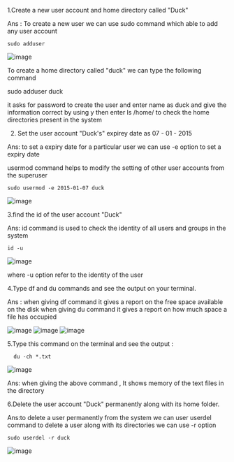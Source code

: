 1.Create a new user account and home directory called "Duck"

Ans : To create a new user we can use sudo command which able to add any user account

    sudo adduser
    
   ![image](https://github.com/Sharath15eUR/NAREESHUD/assets/93960137/56692554-ae14-466b-82ac-0652e924746f)


To create a home directory called "duck" we can type the following command

sudo adduser duck

it asks for password to create the user and enter name as duck and give the information correct by using y then enter ls /home/ to check the home directories present in the system

2. Set the user account "Duck's" expirey date as 07 - 01 - 2015

Ans: to set a expiry date for a particular user we can use -e option to set a expiry date

usermod command helps to modify the setting of other user accounts from the superuser

    sudo usermod -e 2015-01-07 duck
 ![image](https://github.com/Sharath15eUR/NAREESHUD/assets/93960137/b1771bc7-8dc5-4090-a439-0ebb4158a0d0)


3.find the id of the user account "Duck"

Ans: id command is used to check the identity of all users and groups in the system

    id -u
![image](https://github.com/Sharath15eUR/NAREESHUD/assets/93960137/09e02681-965d-4b93-ac25-cc54d17dfd42)


where -u option refer to the identity of the user

4.Type df and du commands and see the output on your terminal.

Ans : when giving df command it gives a report on the free space available on the disk
when giving du command it gives a report on how much space a file has occupied


![image](https://github.com/Sharath15eUR/NAREESHUD/assets/93960137/ab2f2089-164c-4d1e-86c7-2bff3c3c7375)
![image](https://github.com/Sharath15eUR/NAREESHUD/assets/93960137/4c83b801-5f40-4403-a18c-a0868990f7df)
![image](https://github.com/Sharath15eUR/NAREESHUD/assets/93960137/80413264-b6e8-46c2-ab85-c54a9650740d)


5.Type this command on the terminal and see the output :
   
      du -ch *.txt
   ![image](https://github.com/Sharath15eUR/NAREESHUD/assets/93960137/13eae3d8-56da-43c5-94b1-aaf4c66d5b95)

Ans: when giving the above command , It shows memory of the text files in the directory

6.Delete the user account "Duck" permanently along with its home folder.

Ans:to delete a user permanently from the system we can user userdel command 
to delete a user along with its directories we can use -r option 

    sudo userdel -r duck
   ![image](https://github.com/Sharath15eUR/NAREESHUD/assets/93960137/ffd372c7-dbe5-405a-b331-6c9c49e9dfb6)

